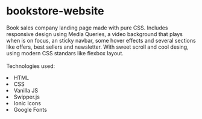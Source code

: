 # bookstore-website
Book sales company landing page made with pure CSS. Includes responsive design using Media Queries, a video background that plays when is on focus, an sticky navbar, some hover effects and several sections like offers, best sellers and newsletter. With sweet scroll and cool desing, using modern CSS standars like flexbox layout. <br> <br>
Technologies used:
<li> HTML </li>
<li> CSS </li>
<li> Vanilla JS </li>
<li> Swipper.js </li>
<li> Ionic Icons </li>
<li> Google Fonts </li>
